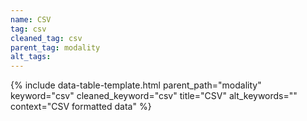 ```yaml
---
name: CSV
tag: csv
cleaned_tag: csv
parent_tag: modality
alt_tags: 
---
```


{% include data-table-template.html 
  parent_path="modality" 
  keyword="csv" 
  cleaned_keyword="csv" 
  title="CSV"
  alt_keywords=""
  context="CSV formatted data"
%}

